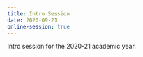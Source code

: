 ```yaml
---
title: Intro Session
date: 2020-09-21
online-session: true
---
```


Intro session for the 2020-21 academic year.